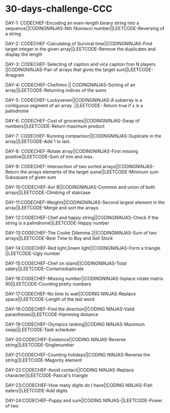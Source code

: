 # 30-days-challenge-CCC
DAY-1: CODECHEF-Encoding an even-length binary string into a sequence||CODINGNINJAS-Nth fibonacci number||LEETCODE-Reversing of a string

DAY-2: CODECHEF-Calculating of Survival time||CODINGNINJAS-Find target integer in the given array||LEETCODE-Remove the duplicates and display the length

DAY-3: CODECHEF-Selecting of caption and vice caption fron N players ||CODINGNINJAS-Pair of arrays that gives the target sum||LEETCODE-Anagram

DAY-4: CODECHEF-Chefintro || CODINGNINJAS-Sorting of an array||LEETCODE-Returning indices of the sums

DAY-5: CODECHEF-Luckyseven||CODINGNINJAS-A subarray is a contiguous segment of an array .||LEETCODE- Return true if x is a 
palindrome

DAY-6: CODECHEF-Cost of groceries||CODINGNINJAS-Swap of numbers||LEETCODE-Return maximum product

DAY-7: CODECHEF-Running comparison||CODINGNINJAS-Duplicate in the array||LEETCODE-Add 1 to last.

DAY-8: CODECHEF-Rotate array||CODINGNINJAS-First missing positive||LEETCODE-Sum of min and max.

DAY-9: CODECHEF-Intersection of two sorted arrays||CODINGNINJAS-Return the arrays elements of the target sume||LEETCODE-Minimum sum Subsquare of given sum

DAY-10:CODECHEF-Aor B||CODINGNINJAS-Common and union of both arrays||LEETCODE-Climbing of staircase

DAY-11:CODECHEF-Weights||CODINGNINJAS-Second largest element in the array||LEETCODE-Merge and sort the arrays

DAY-12:CODECHEF-Chef and happy string||CODINGNINJAS-Check if the string is a palindrome||LEETCODE-Happy number

DAY-13:CODECHEF-The Cooler Dilemma 2||CODINGNINJAS-Sum of two arrays||LEETCODE-Best Time to Buy and Sell Stock

DAY-14:CODECHEF-Red light,Green light||CODINGNINJAS-Form a triangle ||LEETCODE-Ugly number

DAY-15:CODECHEF-Chef on island||CODINGNINJAS-Total salary||LEETCODE-Containsduplicate

DAY-16:CODECHEF-Missing number||CODINGNINJAS-Inplace rotate matrix 90||LEETCODE-Counting pretty numbers

DAY-17:CODECHEF-No time to wait||CODING NINJAS-Replace space||LEETCODE-Length of the last word

DAY-18:CODECHEF-Find the direction||CODING NINJAS-Valid parantheses||LEETCODE-Hamming distance

DAY-19:CODECHEF-Olympics ranking||CODING NINJAS-Maximum swap||LEETCODE-Task scheduler

DAY-20:CODECHEF-Existence||CODING NINJAS-Reverse string||LEETCODE-Singlenumber

DAY-21:CODECHEF-Counting holidays||CODING NINJAS-Reverse the string||LEETCODE-Magority element

DAY-22:CODECHEF-Avoid contact||CODING NINJAS-Replace character||LEETCODE-Pascal's triangle

DAY-23:CODECHEF-How many digits do I have||CODING NINJAS-Fish eaters||LEETCODE-Add digits

DAY-24:CODECHEF-Puppy and sum||CODING NINJAS-||LEETCODE-Power of two
